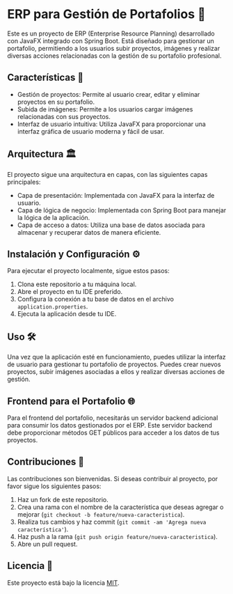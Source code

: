 # ERP para Gestión de Portafolios 💼

Este es un proyecto de ERP (Enterprise Resource Planning) desarrollado con JavaFX integrado con Spring Boot. Está diseñado para gestionar un portafolio, permitiendo a los usuarios subir proyectos, imágenes y realizar diversas acciones relacionadas con la gestión de su portafolio profesional.

## Características 🚀

- Gestión de proyectos: Permite al usuario crear, editar y eliminar proyectos en su portafolio.
- Subida de imágenes: Permite a los usuarios cargar imágenes relacionadas con sus proyectos.
- Interfaz de usuario intuitiva: Utiliza JavaFX para proporcionar una interfaz gráfica de usuario moderna y fácil de usar.

## Arquitectura 🏛️

El proyecto sigue una arquitectura en capas, con las siguientes capas principales:
- Capa de presentación: Implementada con JavaFX para la interfaz de usuario.
- Capa de lógica de negocio: Implementada con Spring Boot para manejar la lógica de la aplicación.
- Capa de acceso a datos: Utiliza una base de datos asociada para almacenar y recuperar datos de manera eficiente.

## Instalación y Configuración ⚙️

Para ejecutar el proyecto localmente, sigue estos pasos:

1. Clona este repositorio a tu máquina local.
2. Abre el proyecto en tu IDE preferido.
3. Configura la conexión a tu base de datos en el archivo `application.properties`.
4. Ejecuta la aplicación desde tu IDE.

## Uso 🛠️

Una vez que la aplicación esté en funcionamiento, puedes utilizar la interfaz de usuario para gestionar tu portafolio de proyectos. Puedes crear nuevos proyectos, subir imágenes asociadas a ellos y realizar diversas acciones de gestión.

## Frontend para el Portafolio 🌐

Para el frontend del portafolio, necesitarás un servidor backend adicional para consumir los datos gestionados por el ERP. Este servidor backend debe proporcionar métodos GET públicos para acceder a los datos de tus proyectos.

## Contribuciones 🤝

Las contribuciones son bienvenidas. Si deseas contribuir al proyecto, por favor sigue los siguientes pasos:

1. Haz un fork de este repositorio.
2. Crea una rama con el nombre de la característica que deseas agregar o mejorar (`git checkout -b feature/nueva-caracteristica`).
3. Realiza tus cambios y haz commit (`git commit -am 'Agrega nueva característica'`).
4. Haz push a la rama (`git push origin feature/nueva-caracteristica`).
5. Abre un pull request.

## Licencia 📝

Este proyecto está bajo la licencia [MIT](LICENSE).
